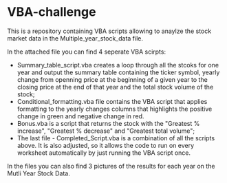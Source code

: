 # VBA-challenge
This is a repository containing VBA scripts allowing to anaylze the stock market data in the Multiple_year_stock_data file.

In the attached file you can find 4 seperate VBA scirpts:
- Summary_table_script.vba creates a loop through all the stcoks for one year and output the summary table containing the ticker symbol, yearly change from openning price at the beginning of a given year to the closing price at the end of that year and the total stock volume of the stock;
- Conditional_formatting.vba file contains the VBA script that applies formatting to the yearly changes columns that highlights the positive change in green and negative change in red.
- Bonus.vba is a script that returns the stock with the "Greatest % increase", "Greatest % decrease" and "Greatest total volume";
- The last file - Completed_Script.vba is a combination of all the scripts above. It is also adjusted, so it allows the code to run on every worksheet automatically by just running the VBA script once.

In the files you can also find 3 pictures of the results for each year on the Mutli Year Stock Data.
